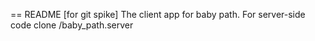 == README
[for git spike]
The client app for baby path.
For server-side code clone /baby_path.server
